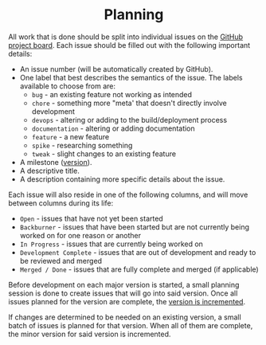 <h1 align="center">Planning</h1>

All work that is done should be split into individual issues on the 
[GitHub project board](https://github.com/users/JishLong/projects/3/views/1). Each issue should be filled out with the
following important details:

- An issue number (will be automatically created by GitHub).
- One label that best describes the semantics of the issue. The labels available to choose from are:
  - `bug` - an existing feature not working as intended
  - `chore` - something more "meta' that doesn't directly involve development
  - `devops` - altering or adding to the build/deployment process
  - `documentation` - altering or adding documentation
  - `feature` - a new feature
  - `spike` - researching something
  - `tweak` - slight changes to an existing feature
- A milestone ([version](version-semantics.md)).
- A descriptive title.
- A description containing more specific details about the issue.

Each issue will also reside in one of the following columns, and will move between columns during its life:

- `Open` - issues that have not yet been started
- `Backburner` - issues that have been started but are not currently being worked on for one reason or another
- `In Progress` - issues that are currently being worked on
- `Development Complete` - issues that are out of development and ready to be reviewed and merged
- `Merged / Done` - issues that are fully complete and merged (if applicable)

Before development on each major version is started, a small planning session is done to create issues that will go
into said version. Once all issues planned for the version are complete, the 
[version is incremented](version-cutting.md).

If changes are determined to be needed on an existing version, a small batch of issues is planned for that
version. When all of them are complete, the minor version for said version is incremented.
